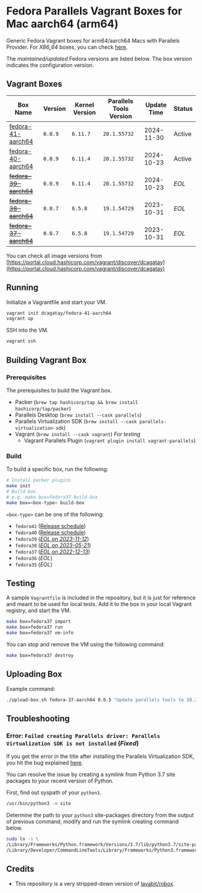 
# Fedora Parallels Vagrant Boxes for Mac aarch64 (arm64)

Generic Fedora Vagrant boxes for arm64/aarch64 Macs with Parallels Provider.
For _X86_64_ boxes, you can check [here](https://portal.cloud.hashicorp.com/vagrant/discover/generic).

The _maintained/updated_ Fedora versions are listed below. The box version indicates the configuration version.

## Vagrant Boxes

| Box Name                | Version | Kernel Version | Parallels Tools Version | Update Time | Status |
|-------------------------|---------|----------------|-------------------------|-------------|--------|
| [fedora-41-aarch64]     | `0.0.9` | `6.11.7`       | `20.1.55732`            | 2024-11-30  | Active |
| [fedora-40-aarch64]     | `0.0.9` | `6.11.4`       | `20.1.55732`            | 2024-10-23  | Active |
| ~~[fedora-39-aarch64]~~ | `0.0.9` | `6.11.4`       | `20.1.55732`            | 2024-10-23  | _EOL_  |
| ~~[fedora-38-aarch64]~~ | `0.0.7` | `6.5.8`        | `19.1.54729`            | 2023-10-31  | _EOL_  |
| ~~[fedora-37-aarch64]~~ | `0.0.7` | `6.5.8`        | `19.1.54729`            | 2023-10-31  | _EOL_  |

You can check all image versions from [https://portal.cloud.hashicorp.com/vagrant/discover/dcagatay](https://portal.cloud.hashicorp.com/vagrant/discover/dcagatay)

## Running

Initialize a Vagrantfile and start your VM.

```sh
vagrant init dcagatay/fedora-41-aarch64
vagrant up
```

SSH into the VM.

```sh
vagrant ssh
```

## Building Vagrant Box

### Prerequisites

The prerequisites to build the Vagrant box.

- Packer (`brew tap hashicorp/tap && brew install hashicorp/tap/packer`)
- Parallels Desktop (`brew install --cask parallels`)
- Parallels Virtualization SDK (`brew install --cask parallels-virtualization-sdk`)
- Vagrant (`brew install --cask vagrant`) _For testing_
  - Vagrant Parallels Plugin (`vagrant plugin install vagrant-parallels`)

### Build

To build a specific box, run the following:

```sh
# Install packer plugins
make init
# Build box
# e.g. make box=fedora37 build-box
make box=<box-type> build-box
```

`<box-type>` can be one of the following:

- `fedora41` ([Release schedule](https://fedorapeople.org/groups/schedule/f-41/f-41-key-tasks.html))
- `fedora40` ([Release schedule](https://fedorapeople.org/groups/schedule/f-40/f-40-key-tasks.html))
- `fedora39` ([_EOL on 2023-11-12_](https://fedorapeople.org/groups/schedule/f-39/f-39-key-tasks.html))
- `fedora38` ([_EOL on 2023-05-21_](https://fedorapeople.org/groups/schedule/f-38/f-38-key-tasks.html))
- `fedora37` ([_EOL on 2022-12-13_](https://fedorapeople.org/groups/schedule/f-37/f-37-key-tasks.html))
- `fedora36` (_EOL_)
- `fedora35` (_EOL_)

## Testing

A sample `Vagrantfile` is included in the repository, but it is just for reference and meant to be used for local tests.
Add it to the box in your local Vagrant registry, and start the VM.

```sh
make box=fedora37 import
make box=fedora37 run
make box=fedora37 vm-info
```

You can stop and remove the VM using the following command:

```sh
make box=fedora37 destroy
```

## Uploading Box

Example command:

```sh
./upload-box.sh fedora-37-aarch64 0.0.5 "Update parallels tools to 18.2.0" ./output/generic-fedora37-aarch64-parallels-0.0.5.box
```

## Troubleshooting

### Error: `Failed creating Parallels driver: Parallels Virtualization SDK is not installed` (_Fixed_)

If you get the error in the title after installing the Parallels Virtualization SDK, you hit the bug explained [here](https://github.com/hashicorp/packer-plugin-parallels/issues/36).

You can resolve the issue by creating a symlink from Python 3.7 site packages to your recent version of Python.

First, find out syspath of your `python3`.

```sh
/usr/bin/python3 -m site
```

Determine the path to your `python3` site-packages directory from the output of previous command, modify and run the symlink creating command below.

```sh
sudo ln -s \
/Library/Frameworks/Python.framework/Versions/3.7/lib/python3.7/site-packages/prlsdkapi.pth \
/Library/Developer/CommandLineTools/Library/Frameworks/Python3.framework/Versions/3.9/lib/python3.9/site-packages/prlsdkapi.pth
```

## Credits

- This repository is a very stripped-down version of [lavabit/robox](https://github.com/lavabit/robox).

[fedora-41-aarch64]: https://portal.cloud.hashicorp.com/vagrant/discover/dcagatay//fedora-41-aarch64
[fedora-40-aarch64]: https://portal.cloud.hashicorp.com/vagrant/discover/dcagatay//fedora-40-aarch64
[fedora-39-aarch64]: https://portal.cloud.hashicorp.com/vagrant/discover/dcagatay//fedora-39-aarch64
[fedora-38-aarch64]: https://portal.cloud.hashicorp.com/vagrant/discover/dcagatay//fedora-38-aarch64
[fedora-37-aarch64]: https://portal.cloud.hashicorp.com/vagrant/discover/dcagatay//fedora-37-aarch64
